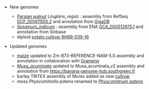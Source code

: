 
- New genomes

    - [Persian walnut](/Juglans_regia) (_Juglans_regia_) : assembly from RefSeq [GCF_001411555.2](https://www.ncbi.nlm.nih.gov/assembly/GCF_001411555.2) and annotation from [GigaDB](http://dx.doi.org/10.5524/100735) 
	- [_Sesamum_indicum_](/Sesamum_indicum) : assembly from ENA [GCA_000512975.1](https://www.ebi.ac.uk/ena/data/view/GCA_000512975.1) and annotation from Sinbase
	- diploid [potato cultivar RH89-039-16](/Solanum_tuberosum/Info/Strains?db=core) 

- Updated genomes
	- [maize](/Zea_mays) updated to Zm-B73-REFERENCE-NAM-5.0 assembly and annotation in collaboration with [Gramene](http://www.gramene.org)
	- [_Musa_acuminata_](/Musa_acuminata) updated to Musa_acuminata_v2 assembly and annotation from <https://banana-genome-hub.southgreen.fr>
	- barley TRITEX assembly of Morex added as new [cultivar](http://staging-plants.ensembl.org/Hordeum_vulgare/Info/Strains?db=core)
	- moss _Physcomitrella patens_ renamed to [_Physcomitrium patens_](/Physcomitrium_patens)
